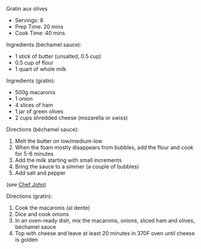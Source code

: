 Gratin aux olives

* Servings: 8
* Prep Time: 20 mins
* Cook Time: 40 mins

Ingredients (béchamel sauce):

* 1 stick of butter (unsalted, 0.5 cup)
* 0.5 cup of flour
* 1 quart of whole milk

Ingredients (gratin):

* 500g macaronis
* 1 onion
* 4 slices of ham
* 1 jar of green olives
* 2 cups shredded cheese (mozarella or swiss)

Directions (béchamel sauce):

1. Melt the butter on low/medium-low
2. When the foam mostly disappears from bubbles, add the flour and cook for 5-6 minutes
3. Add the milk starting with small increments
4. Bring the sauce to a simmer (a couple of bubbles)
5. Add salt and pepper

(see [Chef John](https://youtu.be/Tvv74RJd6AA))

Directions (gratin):

1. Cook the macaronis (al dente)
2. Dice and cook onions
3. In an oven-ready dish, mix the macaronis, onions, sliced ham and olives, béchamel sauce
4. Top with cheese and leave at least 20 minutes in 370F oven until cheese is golden

